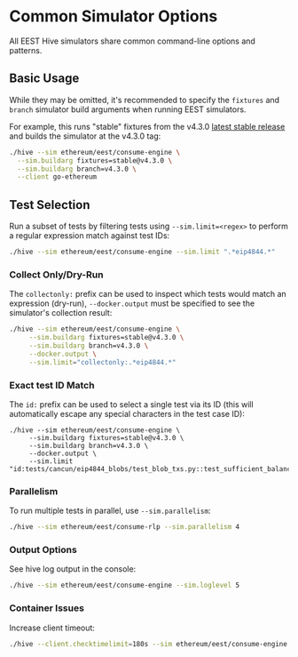 # Common Simulator Options

All EEST Hive simulators share common command-line options and patterns.

## Basic Usage

While they may be omitted, it's recommended to specify the `fixtures` and `branch` simulator build arguments when running EEST simulators.

For example, this runs "stable" fixtures from the v4.3.0 [latest stable release](../releases.md#standard-releases) and builds the simulator at the v4.3.0 tag:

```bash
./hive --sim ethereum/eest/consume-engine \
  --sim.buildarg fixtures=stable@v4.3.0 \
  --sim.buildarg branch=v4.3.0 \
  --client go-ethereum
```

## Test Selection

Run a subset of tests by filtering tests using `--sim.limit=<regex>` to perform a regular expression match against test IDs:

```bash
./hive --sim ethereum/eest/consume-engine --sim.limit ".*eip4844.*"
```

### Collect Only/Dry-Run

The `collectonly:` prefix can be used to inspect which tests would match an expression (dry-run), `--docker.output` must be specified to see the simulator's collection result:

```bash
./hive --sim ethereum/eest/consume-engine \
     --sim.buildarg fixtures=stable@v4.3.0 \
     --sim.buildarg branch=v4.3.0 \
     --docker.output \
     --sim.limit="collectonly:.*eip4844.*"
```

### Exact test ID Match

The `id:` prefix can be used to select a single test via its ID (this will automatically escape any special characters in the test case ID):

```console
./hive --sim ethereum/eest/consume-engine \
     --sim.buildarg fixtures=stable@v4.3.0 \
     --sim.buildarg branch=v4.3.0 \
     --docker.output \
     --sim.limit "id:tests/cancun/eip4844_blobs/test_blob_txs.py::test_sufficient_balance_blob_tx"
```

### Parallelism

To run multiple tests in parallel, use `--sim.parallelism`:

```bash
./hive --sim ethereum/eest/consume-rlp --sim.parallelism 4
```

### Output Options

See hive log output in the console:

```bash
./hive --sim ethereum/eest/consume-engine --sim.loglevel 5
```

### Container Issues

Increase client timeout:

```bash
./hive --client.checktimelimit=180s --sim ethereum/eest/consume-engine
```
